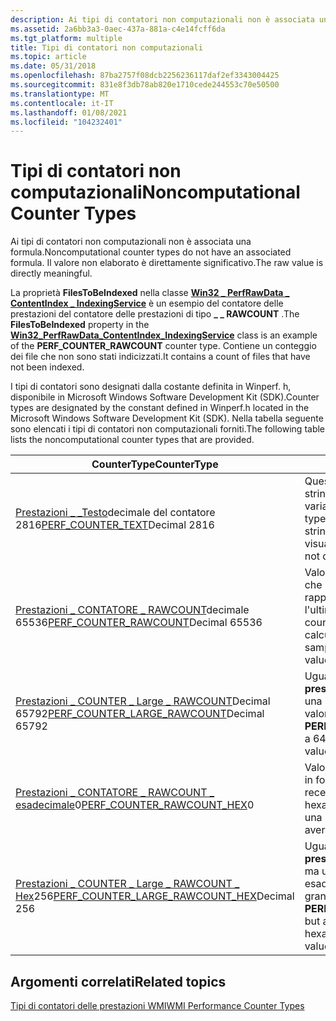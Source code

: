 ```yaml
---
description: Ai tipi di contatori non computazionali non è associata una formula. Il valore non elaborato è direttamente significativo.
ms.assetid: 2a6bb3a3-0aec-437a-881a-c4e14fcff6da
ms.tgt_platform: multiple
title: Tipi di contatori non computazionali
ms.topic: article
ms.date: 05/31/2018
ms.openlocfilehash: 87ba2757f08dcb2256236117daf2ef3343004425
ms.sourcegitcommit: 831e8f3db78ab820e1710cede244553c70e50500
ms.translationtype: MT
ms.contentlocale: it-IT
ms.lasthandoff: 01/08/2021
ms.locfileid: "104232401"
---
```

# <a name="noncomputational-counter-types"></a><span data-ttu-id="7e5f9-104">Tipi di contatori non computazionali</span><span class="sxs-lookup"><span data-stu-id="7e5f9-104">Noncomputational Counter Types</span></span>

<span data-ttu-id="7e5f9-105">Ai tipi di contatori non computazionali non è associata una formula.</span><span class="sxs-lookup"><span data-stu-id="7e5f9-105">Noncomputational counter types do not have an associated formula.</span></span> <span data-ttu-id="7e5f9-106">Il valore non elaborato è direttamente significativo.</span><span class="sxs-lookup"><span data-stu-id="7e5f9-106">The raw value is directly meaningful.</span></span>

<span data-ttu-id="7e5f9-107">La proprietà **FilesToBeIndexed** nella classe [**Win32 \_ PerfRawData \_ ContentIndex \_ IndexingService**](/windows/desktop/WmiSdk/retrieving-raw-and-formatted-performance-data) è un esempio del contatore delle prestazioni del contatore delle prestazioni di tipo **\_ \_ RAWCOUNT** .</span><span class="sxs-lookup"><span data-stu-id="7e5f9-107">The **FilesToBeIndexed** property in the [**Win32\_PerfRawData\_ContentIndex\_IndexingService**](/windows/desktop/WmiSdk/retrieving-raw-and-formatted-performance-data) class is an example of the **PERF\_COUNTER\_RAWCOUNT** counter type.</span></span> <span data-ttu-id="7e5f9-108">Contiene un conteggio dei file che non sono stati indicizzati.</span><span class="sxs-lookup"><span data-stu-id="7e5f9-108">It contains a count of files that have not been indexed.</span></span>

<span data-ttu-id="7e5f9-109">I tipi di contatori sono designati dalla costante definita in Winperf. h, disponibile in Microsoft Windows Software Development Kit (SDK).</span><span class="sxs-lookup"><span data-stu-id="7e5f9-109">Counter types are designated by the constant defined in Winperf.h located in the Microsoft Windows Software Development Kit (SDK).</span></span> <span data-ttu-id="7e5f9-110">Nella tabella seguente sono elencati i tipi di contatori non computazionali forniti.</span><span class="sxs-lookup"><span data-stu-id="7e5f9-110">The following table lists the noncomputational counter types that are provided.</span></span>



| <span data-ttu-id="7e5f9-111">CounterType</span><span class="sxs-lookup"><span data-stu-id="7e5f9-111">CounterType</span></span>                                                                                                 | <span data-ttu-id="7e5f9-112">Descrizione</span><span class="sxs-lookup"><span data-stu-id="7e5f9-112">Description</span></span>                                                                                                            |
|-------------------------------------------------------------------------------------------------------------|------------------------------------------------------------------------------------------------------------------------|
| <span data-ttu-id="7e5f9-113">[Prestazioni \_ \_Testo](/previous-versions/windows/it-pro/windows-server-2003/cc785636(v=ws.10))decimale del contatore 2816</span><span class="sxs-lookup"><span data-stu-id="7e5f9-113">[PERF\_COUNTER\_TEXT](/previous-versions/windows/it-pro/windows-server-2003/cc785636(v=ws.10))Decimal 2816</span></span><br/>                | <span data-ttu-id="7e5f9-114">Questo tipo di contatore mostra una stringa di testo a lunghezza variabile in Unicode.</span><span class="sxs-lookup"><span data-stu-id="7e5f9-114">This counter type shows a variable-length text string in Unicode.</span></span> <span data-ttu-id="7e5f9-115">Non vengono visualizzati i valori calcolati.</span><span class="sxs-lookup"><span data-stu-id="7e5f9-115">It does not display calculated values.</span></span>               |
| <span data-ttu-id="7e5f9-116">[Prestazioni \_ CONTATORE \_ RAWCOUNT](/previous-versions/windows/it-pro/windows-server-2003/cc785636(v=ws.10))decimale 65536</span><span class="sxs-lookup"><span data-stu-id="7e5f9-116">[PERF\_COUNTER\_RAWCOUNT](/previous-versions/windows/it-pro/windows-server-2003/cc785636(v=ws.10))Decimal 65536</span></span><br/>           | <span data-ttu-id="7e5f9-117">Valore del contatore non elaborato che non richiede calcoli e rappresenta un campione che è l'ultimo valore osservato.</span><span class="sxs-lookup"><span data-stu-id="7e5f9-117">Raw counter value that does not require calculations, and represents one sample which is the last observed value only.</span></span> |
| <span data-ttu-id="7e5f9-118">[Prestazioni \_ COUNTER \_ Large \_ RAWCOUNT](/previous-versions/windows/it-pro/windows-server-2003/cc785636(v=ws.10))Decimal 65792</span><span class="sxs-lookup"><span data-stu-id="7e5f9-118">[PERF\_COUNTER\_LARGE\_RAWCOUNT](/previous-versions/windows/it-pro/windows-server-2003/cc785636(v=ws.10))Decimal 65792</span></span><br/>    | <span data-ttu-id="7e5f9-119">Uguale al **contatore delle prestazioni \_ \_ RAWCOUNT**, ma una rappresentazione a 64 bit per valori più grandi.</span><span class="sxs-lookup"><span data-stu-id="7e5f9-119">Same as **PERF\_COUNTER\_RAWCOUNT**, but a 64-bit representation for larger values.</span></span>                                    |
| <span data-ttu-id="7e5f9-120">[Prestazioni \_ CONTATORE \_ RAWCOUNT \_ esadecimale](/previous-versions/windows/it-pro/windows-server-2003/cc785636(v=ws.10))0</span><span class="sxs-lookup"><span data-stu-id="7e5f9-120">[PERF\_COUNTER\_RAWCOUNT\_HEX](/previous-versions/windows/it-pro/windows-server-2003/cc785636(v=ws.10))0</span></span><br/>                  | <span data-ttu-id="7e5f9-121">Valore osservato più recentemente in formato esadecimale.</span><span class="sxs-lookup"><span data-stu-id="7e5f9-121">Most recently observed value in hexadecimal format.</span></span> <span data-ttu-id="7e5f9-122">Non visualizza una media.</span><span class="sxs-lookup"><span data-stu-id="7e5f9-122">It does not display an average.</span></span>                                    |
| <span data-ttu-id="7e5f9-123">[Prestazioni \_ COUNTER \_ Large \_ RAWCOUNT \_ Hex](/previous-versions/windows/it-pro/windows-server-2003/cc785636(v=ws.10))256</span><span class="sxs-lookup"><span data-stu-id="7e5f9-123">[PERF\_COUNTER\_LARGE\_RAWCOUNT\_HEX](/previous-versions/windows/it-pro/windows-server-2003/cc785636(v=ws.10))Decimal 256</span></span><br/> | <span data-ttu-id="7e5f9-124">Uguale al **contatore delle prestazioni \_ \_ RAWCOUNT \_ Hex**, ma una rappresentazione a 64 bit in esadecimale da usare con valori di grandi dimensioni.</span><span class="sxs-lookup"><span data-stu-id="7e5f9-124">Same as **PERF\_COUNTER\_RAWCOUNT\_HEX**, but a 64-bit representation in hexadecimal for use with large values.</span></span>        |



 

## <a name="related-topics"></a><span data-ttu-id="7e5f9-125">Argomenti correlati</span><span class="sxs-lookup"><span data-stu-id="7e5f9-125">Related topics</span></span>

<dl> <dt>

[<span data-ttu-id="7e5f9-126">Tipi di contatori delle prestazioni WMI</span><span class="sxs-lookup"><span data-stu-id="7e5f9-126">WMI Performance Counter Types</span></span>](wmi-performance-counter-types.md)
</dt> </dl>

 

